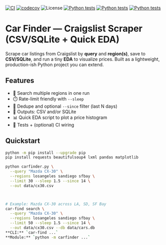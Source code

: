 [![CI](https://github.com/albertainstian/car_webscaper_data_ai_ml/actions/workflows/python-tests.yml/badge.svg?branch=main)](https://github.com/albertainstian/car_webscaper_data_ai_ml/actions/workflows/python-tests.yml) [![codecov](https://codecov.io/gh/albertainstian/car_webscaper_data_ai_ml/branch/main/graph/badge.svg)](https://codecov.io/gh/albertainstian/car_webscaper_data_ai_ml) ![License](https://img.shields.io/badge/license-MIT-blue.svg)
[![Python tests](https://github.com/albertainstian/car_webscaper_data_ai_ml/actions/workflows/python-tests.yml/badge.svg?branch=main)](https://github.com/albertainstian/car_webscaper_data_ai_ml/actions/workflows/python-tests.yml)
[![Python tests](https://github.com/albertainstian/car_webscaper_data_ai_ml/actions/workflows/python-tests.yml/badge.svg?branch=main)](https://github.com/albertainstian/car_webscaper_data_ai_ml/actions/workflows/python-tests.yml)
[![Python tests](https://github.com/albertainstian/car_webscaper_data_ai_ml/actions/workflows/python-tests.yml/badge.svg?branch=main)](https://github.com/albertainstian/car_webscaper_data_ai_ml/actions/workflows/python-tests.yml)
# Car Finder — Craigslist Scraper (CSV/SQLite + Quick EDA)

Scrape car listings from Craigslist by **query** and **region(s)**, save to **CSV/SQLite**, and run a tiny **EDA** to visualize prices. Built as a lightweight, production-ish Python project you can extend.

<!-- (Optional badges — update owner/repo if you want) -->
<!-- [![CI](https://github.com/<owner>/<repo>/actions/workflows/ci.yml/badge.svg)](https://github.com/<owner>/<repo>/actions/workflows/ci.yml) -->
<!-- ![Python](https://img.shields.io/badge/python-3.10%2B-blue) -->

## Features
- 🧭 Search multiple regions in one run
- ⏱️ Rate-limit friendly with `--sleep`
- 🧹 Dedupe and optional `--since` filter (last N days)
- 💾 Outputs: CSV and/or SQLite
- 📊 Quick EDA script to plot a price histogram
- 🧪 Tests + (optional) CI wiring

## Quickstart

```bash
python -m pip install --upgrade pip
pip install requests beautifulsoup4 lxml pandas matplotlib

python carfinder.py \
  --query "Mazda CX-30" \
  --regions losangeles sandiego sfbay \
  --limit 30 --sleep 1.5 --since 14 \
  --out data/cx30.csv



# Example: Mazda CX-30 across LA, SD, SF Bay
car-find search \
  --query "Mazda CX-30" \
  --regions losangeles sandiego sfbay \
  --limit 50 --sleep 1.5 --since 14 \
  --out data/cx30.csv --db data/cars.db
**CLI:** `car-find ...`  
**Module:** `python -m carfinder ...`

